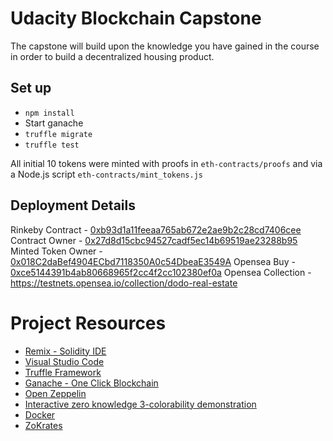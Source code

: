 # Udacity Blockchain Capstone

The capstone will build upon the knowledge you have gained in the course in order to build a decentralized housing product.

## Set up

- `npm install`
- Start ganache
- `truffle migrate`
- `truffle test`

All initial 10 tokens were minted with proofs in `eth-contracts/proofs` and via a Node.js script `eth-contracts/mint_tokens.js`

## Deployment Details

Rinkeby Contract - [0xb93d1a11feeaa765ab672e2ae9b2c28cd7406cee](https://rinkeby.etherscan.io/address/0xb93d1a11feeaa765ab672e2ae9b2c28cd7406cee)
Contract Owner - [0x27d8d15cbc94527cadf5ec14b69519ae23288b95](https://rinkeby.etherscan.io/address/0x27d8d15cbc94527cadf5ec14b69519ae23288b95)
Minted Token Owner - [0x018C2daBef4904ECbd7118350A0c54DbeaE3549A](https://rinkeby.etherscan.io/address/0x018C2daBef4904ECbd7118350A0c54DbeaE3549A)
Opensea Buy - [0xce5144391b4ab80668965f2cc4f2cc102380ef0a](https://rinkeby.etherscan.io/address/0xce5144391b4ab80668965f2cc4f2cc102380ef0a)
Opensea Collection - https://testnets.opensea.io/collection/dodo-real-estate

# Project Resources

- [Remix - Solidity IDE](https://remix.ethereum.org/)
- [Visual Studio Code](https://code.visualstudio.com/)
- [Truffle Framework](https://truffleframework.com/)
- [Ganache - One Click Blockchain](https://truffleframework.com/ganache)
- [Open Zeppelin ](https://openzeppelin.org/)
- [Interactive zero knowledge 3-colorability demonstration](http://web.mit.edu/~ezyang/Public/graph/svg.html)
- [Docker](https://docs.docker.com/install/)
- [ZoKrates](https://github.com/Zokrates/ZoKrates)
